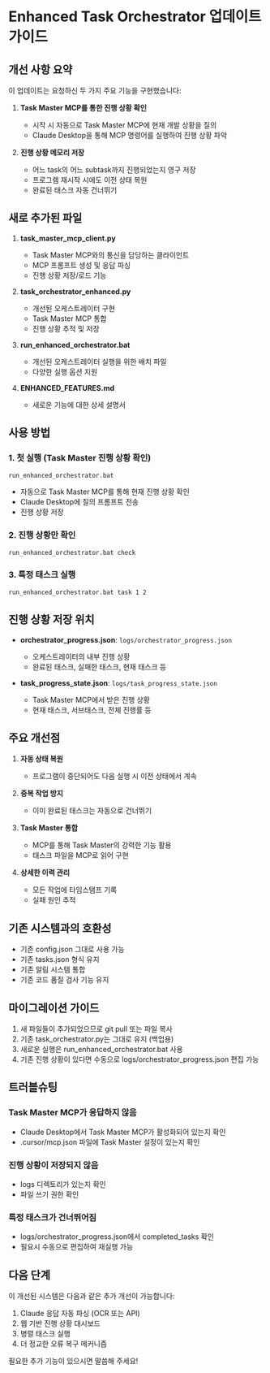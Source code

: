 # Enhanced Task Orchestrator 업데이트 가이드

## 개선 사항 요약

이 업데이트는 요청하신 두 가지 주요 기능을 구현했습니다:

1. **Task Master MCP를 통한 진행 상황 확인**
   - 시작 시 자동으로 Task Master MCP에 현재 개발 상황을 질의
   - Claude Desktop을 통해 MCP 명령어를 실행하여 진행 상황 파악

2. **진행 상황 메모리 저장**
   - 어느 task의 어느 subtask까지 진행되었는지 영구 저장
   - 프로그램 재시작 시에도 이전 상태 복원
   - 완료된 태스크 자동 건너뛰기

## 새로 추가된 파일

1. **task_master_mcp_client.py**
   - Task Master MCP와의 통신을 담당하는 클라이언트
   - MCP 프롬프트 생성 및 응답 파싱
   - 진행 상황 저장/로드 기능

2. **task_orchestrator_enhanced.py**
   - 개선된 오케스트레이터 구현
   - Task Master MCP 통합
   - 진행 상황 추적 및 저장

3. **run_enhanced_orchestrator.bat**
   - 개선된 오케스트레이터 실행을 위한 배치 파일
   - 다양한 실행 옵션 지원

4. **ENHANCED_FEATURES.md**
   - 새로운 기능에 대한 상세 설명서

## 사용 방법

### 1. 첫 실행 (Task Master 진행 상황 확인)
```bash
run_enhanced_orchestrator.bat
```
- 자동으로 Task Master MCP를 통해 현재 진행 상황 확인
- Claude Desktop에 질의 프롬프트 전송
- 진행 상황 저장

### 2. 진행 상황만 확인
```bash
run_enhanced_orchestrator.bat check
```

### 3. 특정 태스크 실행
```bash
run_enhanced_orchestrator.bat task 1 2
```

## 진행 상황 저장 위치

- **orchestrator_progress.json**: `logs/orchestrator_progress.json`
  - 오케스트레이터의 내부 진행 상황
  - 완료된 태스크, 실패한 태스크, 현재 태스크 등

- **task_progress_state.json**: `logs/task_progress_state.json`
  - Task Master MCP에서 받은 진행 상황
  - 현재 태스크, 서브태스크, 전체 진행률 등

## 주요 개선점

1. **자동 상태 복원**
   - 프로그램이 중단되어도 다음 실행 시 이전 상태에서 계속

2. **중복 작업 방지**
   - 이미 완료된 태스크는 자동으로 건너뛰기

3. **Task Master 통합**
   - MCP를 통해 Task Master의 강력한 기능 활용
   - 태스크 파일을 MCP로 읽어 구현

4. **상세한 이력 관리**
   - 모든 작업에 타임스탬프 기록
   - 실패 원인 추적

## 기존 시스템과의 호환성

- 기존 config.json 그대로 사용 가능
- 기존 tasks.json 형식 유지
- 기존 알림 시스템 통합
- 기존 코드 품질 검사 기능 유지

## 마이그레이션 가이드

1. 새 파일들이 추가되었으므로 git pull 또는 파일 복사
2. 기존 task_orchestrator.py는 그대로 유지 (백업용)
3. 새로운 실행은 run_enhanced_orchestrator.bat 사용
4. 기존 진행 상황이 있다면 수동으로 logs/orchestrator_progress.json 편집 가능

## 트러블슈팅

### Task Master MCP가 응답하지 않음
- Claude Desktop에서 Task Master MCP가 활성화되어 있는지 확인
- .cursor/mcp.json 파일에 Task Master 설정이 있는지 확인

### 진행 상황이 저장되지 않음
- logs 디렉토리가 있는지 확인
- 파일 쓰기 권한 확인

### 특정 태스크가 건너뛰어짐
- logs/orchestrator_progress.json에서 completed_tasks 확인
- 필요시 수동으로 편집하여 재실행 가능

## 다음 단계

이 개선된 시스템은 다음과 같은 추가 개선이 가능합니다:

1. Claude 응답 자동 파싱 (OCR 또는 API)
2. 웹 기반 진행 상황 대시보드
3. 병렬 태스크 실행
4. 더 정교한 오류 복구 메커니즘

필요한 추가 기능이 있으시면 말씀해 주세요!
